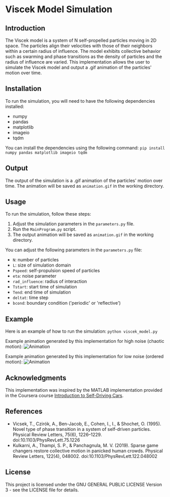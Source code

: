 # Viscek Model Simulation

## Introduction
The Viscek model is a system of N self-propelled particles moving in 2D space. The particles align their velocities with those of their neighbors within a certain radius of influence. The model exhibits collective behavior such as swarming and phase transitions as the density of particles and the radius of influence are varied. This implementation allows the user to simulate the Viscek model and output a .gif animation of the particles' motion over time.

## Installation
To run the simulation, you will need to have the following dependencies installed:
- numpy
- pandas
- matplotlib
- imageio
- tqdm

You can install the dependencies using the following command:
`pip install numpy pandas matplotlib imageio tqdm`

## Output
The output of the simulation is a .gif animation of the particles' motion over time. The animation will be saved as `animation.gif` in the working directory.

## Usage
To run the simulation, follow these steps:
1. Adjust the simulation parameters in the `parameters.py` file.
2. Run the `MainProgram.py` script.
3. The output animation will be saved as `animation.gif` in the working directory.

You can adjust the following parameters in the `parameters.py` file:
- `N`: number of particles
- `L`: size of simulation domain
- `Pspeed`: self-propulsion speed of particles
- `eta`: noise parameter
- `rad_influence`: radius of interaction
- `Tstart`: start time of simulation
- `Tend`: end time of simulation
- `deltat`: time step
- `bcond`: boundary condition ('periodic' or 'reflective')

## Example
Here is an example of how to run the simulation:
`python viscek_model.py`

Example animation generated by this implementation for high noise (chaotic motion):
![Animation](animation1.gif)

Example animation generated by this implementation for low noise (ordered motion):
![Animation](animation2.gif)

## Acknowledgments
This implementation was inspired by the MATLAB implementation provided in the Coursera course [Introduction to Self-Driving Cars](https://www.coursera.org/learn/intro-self-driving-cars).

## References
- Vicsek, T., Czirók, A., Ben-Jacob, E., Cohen, I., I., & Shochet, O. (1995). Novel type of phase transition in a system of self-driven particles. Physical Review Letters, 75(6), 1226–1229. doi:10.1103/PhysRevLett.75.1226
- Kulkarni, A., Thampi, S. P., & Panchagnula, M. V. (2019). Sparse game changers restore collective motion in panicked human crowds. Physical Review Letters, 122(4), 048002. doi:10.1103/PhysRevLett.122.048002

## License
This project is licensed under the GNU GENERAL PUBLIC LICENSE Version 3 - see the LICENSE file for details.
